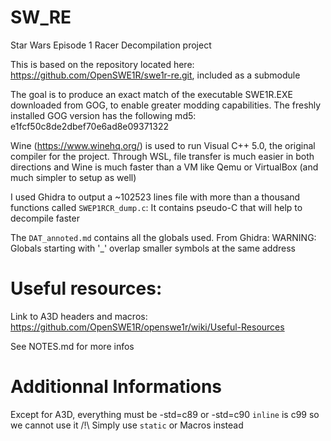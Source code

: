 # SW_RE
Star Wars Episode 1 Racer Decompilation project

This is based on the repository located here: https://github.com/OpenSWE1R/swe1r-re.git, included as a submodule

The goal is to produce an exact match of the executable SWE1R.EXE downloaded from GOG, to enable greater modding capabilities.
The freshly installed GOG version has the following md5: e1fcf50c8de2dbef70e6ad8e09371322

Wine (https://www.winehq.org/) is used to run Visual C++ 5.0, the original compiler for the project. Through WSL, file transfer is much easier in both directions and Wine is much faster than a VM like Qemu or VirtualBox (and much simpler to setup as well)

I used Ghidra to output a ~102523 lines file with more than a thousand functions called `SWEP1RCR_dump.c`: It contains pseudo-C that will help to decompile faster

The `DAT_annoted.md` contains all the globals used. From Ghidra:
WARNING: Globals starting with '_' overlap smaller symbols at the same address

# Useful resources:

Link to A3D headers and macros: https://github.com/OpenSWE1R/openswe1r/wiki/Useful-Resources


See NOTES.md for more infos

# Additionnal Informations

Except for A3D, everything must be -std=c89 or -std=c90
`inline` is c99 so we cannot use it /!\ Simply use `static` or Macros instead

